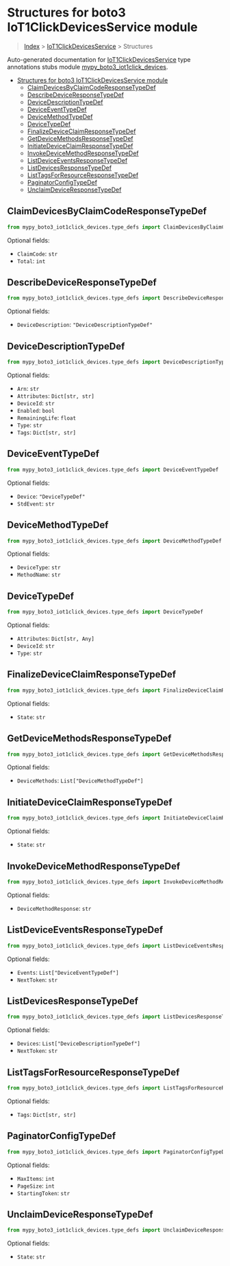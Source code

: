 # Structures for boto3 IoT1ClickDevicesService module

> [Index](../index.md) > [IoT1ClickDevicesService](./index.md) > Structures

Auto-generated documentation for [IoT1ClickDevicesService](https://boto3.amazonaws.com/v1/documentation/api/latest/reference/services/iot1click-devices.html#IoT1ClickDevicesService)
type annotations stubs module [mypy_boto3_iot1click_devices](https://pypi.org/project/mypy-boto3-iot1click-devices/).

- [Structures for boto3 IoT1ClickDevicesService module](#structures-for-boto3-iot1clickdevicesservice-module)
  - [ClaimDevicesByClaimCodeResponseTypeDef](#claimdevicesbyclaimcoderesponsetypedef)
  - [DescribeDeviceResponseTypeDef](#describedeviceresponsetypedef)
  - [DeviceDescriptionTypeDef](#devicedescriptiontypedef)
  - [DeviceEventTypeDef](#deviceeventtypedef)
  - [DeviceMethodTypeDef](#devicemethodtypedef)
  - [DeviceTypeDef](#devicetypedef)
  - [FinalizeDeviceClaimResponseTypeDef](#finalizedeviceclaimresponsetypedef)
  - [GetDeviceMethodsResponseTypeDef](#getdevicemethodsresponsetypedef)
  - [InitiateDeviceClaimResponseTypeDef](#initiatedeviceclaimresponsetypedef)
  - [InvokeDeviceMethodResponseTypeDef](#invokedevicemethodresponsetypedef)
  - [ListDeviceEventsResponseTypeDef](#listdeviceeventsresponsetypedef)
  - [ListDevicesResponseTypeDef](#listdevicesresponsetypedef)
  - [ListTagsForResourceResponseTypeDef](#listtagsforresourceresponsetypedef)
  - [PaginatorConfigTypeDef](#paginatorconfigtypedef)
  - [UnclaimDeviceResponseTypeDef](#unclaimdeviceresponsetypedef)

## ClaimDevicesByClaimCodeResponseTypeDef

```python
from mypy_boto3_iot1click_devices.type_defs import ClaimDevicesByClaimCodeResponseTypeDef
```




Optional fields:
- `ClaimCode`: `str`
- `Total`: `int`


## DescribeDeviceResponseTypeDef

```python
from mypy_boto3_iot1click_devices.type_defs import DescribeDeviceResponseTypeDef
```




Optional fields:
- `DeviceDescription`: `"DeviceDescriptionTypeDef"`


## DeviceDescriptionTypeDef

```python
from mypy_boto3_iot1click_devices.type_defs import DeviceDescriptionTypeDef
```




Optional fields:
- `Arn`: `str`
- `Attributes`: `Dict[str, str]`
- `DeviceId`: `str`
- `Enabled`: `bool`
- `RemainingLife`: `float`
- `Type`: `str`
- `Tags`: `Dict[str, str]`


## DeviceEventTypeDef

```python
from mypy_boto3_iot1click_devices.type_defs import DeviceEventTypeDef
```




Optional fields:
- `Device`: `"DeviceTypeDef"`
- `StdEvent`: `str`


## DeviceMethodTypeDef

```python
from mypy_boto3_iot1click_devices.type_defs import DeviceMethodTypeDef
```




Optional fields:
- `DeviceType`: `str`
- `MethodName`: `str`


## DeviceTypeDef

```python
from mypy_boto3_iot1click_devices.type_defs import DeviceTypeDef
```




Optional fields:
- `Attributes`: `Dict[str, Any]`
- `DeviceId`: `str`
- `Type`: `str`


## FinalizeDeviceClaimResponseTypeDef

```python
from mypy_boto3_iot1click_devices.type_defs import FinalizeDeviceClaimResponseTypeDef
```




Optional fields:
- `State`: `str`


## GetDeviceMethodsResponseTypeDef

```python
from mypy_boto3_iot1click_devices.type_defs import GetDeviceMethodsResponseTypeDef
```




Optional fields:
- `DeviceMethods`: `List["DeviceMethodTypeDef"]`


## InitiateDeviceClaimResponseTypeDef

```python
from mypy_boto3_iot1click_devices.type_defs import InitiateDeviceClaimResponseTypeDef
```




Optional fields:
- `State`: `str`


## InvokeDeviceMethodResponseTypeDef

```python
from mypy_boto3_iot1click_devices.type_defs import InvokeDeviceMethodResponseTypeDef
```




Optional fields:
- `DeviceMethodResponse`: `str`


## ListDeviceEventsResponseTypeDef

```python
from mypy_boto3_iot1click_devices.type_defs import ListDeviceEventsResponseTypeDef
```




Optional fields:
- `Events`: `List["DeviceEventTypeDef"]`
- `NextToken`: `str`


## ListDevicesResponseTypeDef

```python
from mypy_boto3_iot1click_devices.type_defs import ListDevicesResponseTypeDef
```




Optional fields:
- `Devices`: `List["DeviceDescriptionTypeDef"]`
- `NextToken`: `str`


## ListTagsForResourceResponseTypeDef

```python
from mypy_boto3_iot1click_devices.type_defs import ListTagsForResourceResponseTypeDef
```




Optional fields:
- `Tags`: `Dict[str, str]`


## PaginatorConfigTypeDef

```python
from mypy_boto3_iot1click_devices.type_defs import PaginatorConfigTypeDef
```




Optional fields:
- `MaxItems`: `int`
- `PageSize`: `int`
- `StartingToken`: `str`


## UnclaimDeviceResponseTypeDef

```python
from mypy_boto3_iot1click_devices.type_defs import UnclaimDeviceResponseTypeDef
```




Optional fields:
- `State`: `str`

